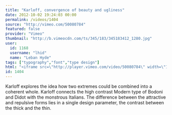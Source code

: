 ```yaml
---
title: "Karloff, convergence of beauty and ugliness"
date: 2012-10-02 19:24:03 00:00
permalink: /videos/1404
source: "http://vimeo.com/50080784"
featured: false
provider: "Vimeo"
thumbnail: "http://b.vimeocdn.com/ts/345/183/345183412_1280.jpg"
user:
  id: 1168
  username: "lhid"
  name: "Leban Hyde"
tags: ["typography","font","type design"]
html: "<iframe src=\"http://player.vimeo.com/video/50080784\" width=\"1280\" height=\"720\" frameborder=\"0\" webkitAllowFullScreen mozallowfullscreen allowFullScreen></iframe>"
id: 1404
---
```


Karloff explores the idea how two extremes could be combined into a coherent whole. Karloff connects the high contrast Modern type of Bodoni and Didot with the monstrous Italians. The difference between the attractive and repulsive forms lies in a single design parameter, the contrast between the thick and the thin.